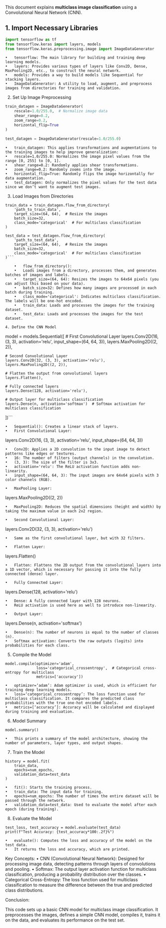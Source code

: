 This document explains **multiclass image classification** using a Convolutional Neural Network (CNN).

## 1. Import Necessary Libraries
```python
import tensorflow as tf
from tensorflow.keras import layers, models
from tensorflow.keras.preprocessing.image import ImageDataGenerator
```
	•	tensorflow: The main library for building and training deep learning models.
	•	layers: Provides various types of layers like Conv2D, Dense, MaxPooling2D, etc., to construct the neural network.
	•	models: Provides a way to build models like Sequential for stacking layers.
	•	ImageDataGenerator: A utility to load, augment, and preprocess images from directories for training and validation.

2. Set Up Image Preprocessing
```python
train_datagen = ImageDataGenerator(
    rescale=1.0/255.0,  # Normalize image data
    shear_range=0.2,
    zoom_range=0.2,
    horizontal_flip=True
)

test_datagen = ImageDataGenerator(rescale=1.0/255.0)
```
	•	train_datagen: This applies transformations and augmentations to the training images to help improve generalization:
	•	rescale=1.0/255.0: Normalizes the image pixel values from the range [0, 255] to [0, 1].
	•	shear_range=0.2: Randomly applies shear transformations.
	•	zoom_range=0.2: Randomly zooms into the image.
	•	horizontal_flip=True: Randomly flips the image horizontally for data augmentation.
	•	test_datagen: Only normalizes the pixel values for the test data since we don’t want to augment test images.

3. Load Images from Directories
```
train_data = train_datagen.flow_from_directory(
    'path_to_train_data',
    target_size=(64, 64),  # Resize the images
    batch_size=32,
    class_mode='categorical'  # For multiclass classification
)

test_data = test_datagen.flow_from_directory(
    'path_to_test_data',
    target_size=(64, 64),  # Resize the images
    batch_size=32,
    class_mode='categorical'  # For multiclass classification
)```

	•	flow_from_directory():
	•	Loads images from a directory, processes them, and generates batches of images and labels.
	•	target_size=(64, 64): Resizes the images to 64x64 pixels (you can adjust this based on your data).
	•	batch_size=32: Defines how many images are processed in each batch during training.
	•	class_mode='categorical': Indicates multiclass classification. The labels will be one-hot encoded.
	•	train_data: Loads and processes the images for the training dataset.
	•	test_data: Loads and processes the images for the test dataset.

4. Define the CNN Model
```
model = models.Sequential([
    # First Convolutional Layer
    layers.Conv2D(16, (3, 3), activation='relu', input_shape=(64, 64, 3)),
    layers.MaxPooling2D((2, 2)),

    # Second Convolutional Layer
    layers.Conv2D(32, (3, 3), activation='relu'),
    layers.MaxPooling2D((2, 2)),

    # Flatten the output from convolutional layers
    layers.Flatten(),

    # Fully connected layers
    layers.Dense(128, activation='relu'),
    
    # Output layer for multiclass classification
    layers.Dense(n, activation='softmax')  # Softmax activation for multiclass classification
])```

	•	Sequential(): Creates a linear stack of layers.
	•	First Convolutional Layer:

layers.Conv2D(16, (3, 3), activation='relu', input_shape=(64, 64, 3))

	•	Conv2D: Applies a 2D convolution to the input image to detect patterns like edges or textures.
	•	16: The number of filters (output channels) in the convolution.
	•	(3, 3): The size of the filter is 3x3.
	•	activation='relu': The ReLU activation function adds non-linearity.
	•	input_shape=(64, 64, 3): The input images are 64x64 pixels with 3 color channels (RGB).

	•	MaxPooling Layer:

layers.MaxPooling2D((2, 2))

	•	MaxPooling2D: Reduces the spatial dimensions (height and width) by taking the maximum value in each 2x2 region.

	•	Second Convolutional Layer:

layers.Conv2D(32, (3, 3), activation='relu')

	•	Same as the first convolutional layer, but with 32 filters.

	•	Flatten Layer:

layers.Flatten()

	•	Flatten: Flattens the 2D output from the convolutional layers into a 1D vector, which is necessary for passing it into the fully connected (dense) layer.

	•	Fully Connected Layer:

layers.Dense(128, activation='relu')

	•	Dense: A fully connected layer with 128 neurons.
	•	ReLU activation is used here as well to introduce non-linearity.

	•	Output Layer:

layers.Dense(n, activation='softmax')

	•	Dense(n): The number of neurons is equal to the number of classes (n).
	•	Softmax activation: Converts the raw outputs (logits) into probabilities for each class.

5. Compile the Model
```
model.compile(optimizer='adam',
              loss='categorical_crossentropy',  # Categorical cross-entropy for multiclass
              metrics=['accuracy'])
```
	•	optimizer=‘adam’: Adam optimizer is used, which is efficient for training deep learning models.
	•	loss=‘categorical_crossentropy’: The loss function used for multiclass classification. It compares the predicted class probabilities with the true one-hot encoded labels.
	•	metrics=[‘accuracy’]: Accuracy will be calculated and displayed during training and evaluation.

6. Model Summary
```
model.summary()
```
	•	This prints a summary of the model architecture, showing the number of parameters, layer types, and output shapes.

7. Train the Model
```
history = model.fit(
    train_data,
    epochs=num_epochs,
    validation_data=test_data
)
```
	•	fit(): Starts the training process.
	•	train_data: The input data for training.
	•	epochs=num_epochs: The number of times the entire dataset will be passed through the network.
	•	validation_data=test_data: Used to evaluate the model after each epoch (during training).

8. Evaluate the Model
```
test_loss, test_accuracy = model.evaluate(test_data)
print(f"Test Accuracy: {test_accuracy*100:.2f}%")
```
	•	evaluate(): Computes the loss and accuracy of the model on the test data.
	•	It returns the loss and accuracy, which are printed.

Key Concepts:
	•	CNN (Convolutional Neural Network): Designed for processing image data, detecting patterns through layers of convolutions and pooling.
	•	Softmax: The output layer activation function for multiclass classification, producing a probability distribution over the classes.
	•	Categorical Cross-Entropy: The loss function used for multiclass classification to measure the difference between the true and predicted class distributions.

Conclusion:

This code sets up a basic CNN model for multiclass image classification. It preprocesses the images, defines a simple CNN model, compiles it, trains it on the data, and evaluates its performance on the test set.